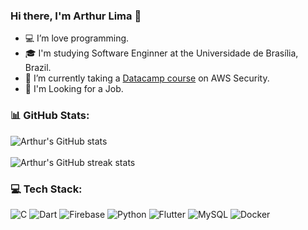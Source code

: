 ### Hi there, I'm Arthur Lima 👋

- 💻 I’m love programming.
- 🎓 I'm studying Software Enginner at the Universidade de Brasília, Brazil.
- 🌱 I’m currently taking a [Datacamp course](https://app.datacamp.com/learn/courses/aws-security-and-cost-management) on AWS Security.
- 👀 I'm Looking for a Job.



### 📊 GitHub Stats:

![Arthur's GitHub stats](https://github-readme-stats.vercel.app/api?username=Arthurlima544&show_icons=true&theme=tokyonight)<br/> <br/>
![Arthur's GitHub streak stats](https://nirzak-streak-stats.vercel.app/?user=ArthurLima544&theme=dark&hide_border=false)<br/>

### 💻 Tech Stack:

![C](https://img.shields.io/badge/c-%2300599C.svg?style=for-the-badge&logo=c&logoColor=white) ![Dart](https://img.shields.io/badge/dart-%230175C2.svg?style=for-the-badge&logo=dart&logoColor=white) ![Firebase](https://img.shields.io/badge/firebase-%23039BE5.svg?style=for-the-badge&logo=firebase) ![Python](https://img.shields.io/badge/python-3670A0?style=for-the-badge&logo=python&logoColor=ffdd54) ![Flutter](https://img.shields.io/badge/Flutter-%2302569B.svg?style=for-the-badge&logo=Flutter&logoColor=white) ![MySQL](https://img.shields.io/badge/mysql-4479A1.svg?style=for-the-badge&logo=mysql&logoColor=white) ![Docker](https://img.shields.io/badge/docker-%230db7ed.svg?style=for-the-badge&logo=docker&logoColor=white)
